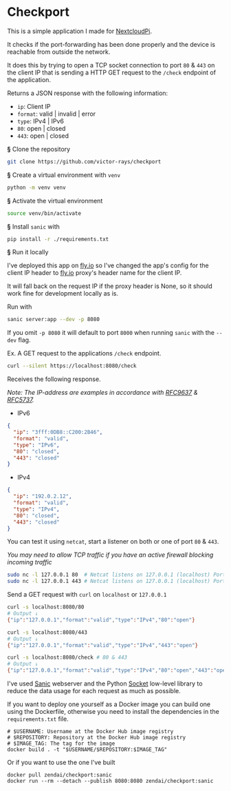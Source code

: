 # Checkport

This is a simple application I made for [NextcloudPi](https://github.com/nextcloud/nextcloudpi).

It checks if the port-forwarding has been done properly and the device is reachable from outside the network.

It does this by trying to open a TCP socket connection to port `80` & `443` on the client IP that is sending a HTTP GET request to the `/check` endpoint of the application.

Returns a JSON response with the following information:  
- `ip`:     Client IP  
- `format`: valid | invalid | error  
- `type`:   IPv4 | IPv6  
- `80`:     open | closed  
- `443`:    open | closed  

**§** Clone the repository

```bash
git clone https://github.com/victor-rays/checkport
```

**§** Create a virtual environment with `venv`

```bash
python -m venv venv
```

**§** Activate the virtual environment

```bash
source venv/bin/activate
```

**§** Install `sanic` with

```bash
pip install -r ./requirements.txt
```

**§** Run it locally

I've deployed this app on [fly.io](https://fly.io) so I've changed the app's config for the client IP header to [fly.io](https://fly.io) proxy's header name for the client IP.

It will fall back on the request IP if the proxy header is None, so it should work fine for development locally as is.

Run with

```bash
sanic server:app --dev -p 8080
```

If you omit `-p 8080` it will default to port `8000` when running `sanic` with the `--dev` flag.

Ex. A GET request to the applications `/check` endpoint.

```bash
curl --silent https://localhost:8080/check
```

Receives the following response.

_Note: The IP-address are examples in accordance with [RFC9637][rfc-9637] & [RFC5737][rfc-5737]._ 

[rfc-3849]: https://datatracker.ietf.org/doc/rfc3849
[rfc-5737]: https://datatracker.ietf.org/doc/rfc5737
[rfc-9637]: https://datatracker.ietf.org/doc/rfc9637/ 

+ IPv6

```json
{
  "ip": "3fff:0DB8::C200:2B46",
  "format": "valid",
  "type": "IPv6",
  "80": "closed",
  "443": "closed"
}
```

+ IPv4

```json
{
  "ip": "192.0.2.12",
  "format": "valid",
  "type": "IPv4",
  "80": "closed",
  "443": "closed"
}
```

You can test it using `netcat`, start a listener on both or one of port `80` & `443`.

_You may need to allow TCP traffic if you have an active firewall blocking incoming traffic_

```bash
sudo nc -l 127.0.0.1 80  # Netcat listens on 127.0.0.1 (localhost) Port 80
sudo nc -l 127.0.0.1 443 # Netcat listens on 127.0.0.1 (localhost) Port 443
```

Send a GET request with `curl` on `localhost` or `127.0.0.1`

```bash
curl -s localhost:8080/80
# Output ↓
{"ip":"127.0.0.1","format":"valid","type":"IPv4","80":"open"}

curl -s localhost:8080/443
# Output ↓
{"ip":"127.0.0.1","format":"valid","type":"IPv4","443":"open"}

curl -s localhost:8080/check # 80 & 443
# Output ↓
{"ip":"127.0.0.1","format":"valid","type":"IPv4","80":"open","443":"open"}
```

I've used [Sanic](https://sanic.dev/en/) webserver and the Python [Socket](https://docs.python.org/3/library/socket.html) low-level library to reduce the data usage for each request as much as possible.

If you want to deploy one yourself as a Docker image you can build one using the Dockerfile, otherwise you need to install the dependencies in the `requirements.txt` file. 

```
# $USERNAME: Username at the Docker Hub image registry
# $REPOSITORY: Repository at the Docker Hub image registry
# $IMAGE_TAG: The tag for the image
docker build . -t "$USERNAME/$REPOSITORY:$IMAGE_TAG"
```

Or if you want to use the one I've built 


```
docker pull zendai/checkport:sanic
docker run --rm --detach --publish 8080:8080 zendai/checkport:sanic
```

